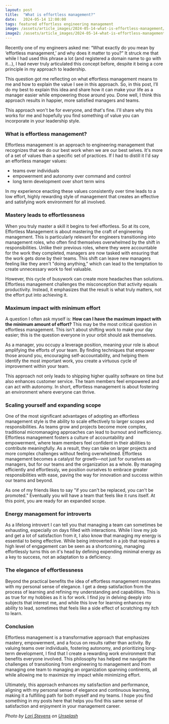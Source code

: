 ```yaml
---
layout: post
title:  "What is effortless management?"
date:   2024-05-14 12:00:00
tags: featured effortless engineering management
image: /assets/article_images/2024-05-14-what-is-effortless-management/effortless-growth.jpg
image2: /assets/article_images/2024-05-14-what-is-effortless-management/effortless-growth-mobile.jpg
---
```


Recently one of my engineers asked me: “What exactly do you mean by ‘effortless management,’ and why does it matter to you?”
It struck me that while I had used this phrase a lot (and registered a domain name to go with it...),
I had never truly articulated this concept before, despite it being a core principle in my approach to leadership.

This question got me reflecting on what effortless management means to me and how to explain the value I see in this approach.
So, in this post, I’ll do my best to explain this idea and share how it can make your life as a manager easier while empowering those around you.
Done well, I think this approach results in happier, more satisfied managers and teams.

This approach won't be for everyone, and that's fine.
I'll share why this works for me and hopefully you find something of value you can incorporate in your leadership style.

### What is effortless management?

Effortless management is an approach to engineering management that recognizes that we do our best work when we are our best selves. It's more of a set of values than a specific set of practices. If I had to distill it I'd say an effortless manager values:

* teams over individuals
* empowerment and autonomy over command and control
* long term development over short term wins

In my experience enacting these values consistently over time leads to a low effort, highly rewarding style of management that creates an effective and satisfying work environment for all involved.

### Mastery leads to effortlessness

When you truly master a skill it begins to feel effortless. So at its core, Effortless Management is about mastering the craft of engineering management. This is particularly relevant for engineers transitioning into management roles, who often find themselves overwhelmed by the shift in responsibilities. Unlike their previous roles, where they were accountable for the work they completed, managers are now tasked with ensuring that the work gets done by their teams. This shift can leave new managers feeling like they aren't "doing anything," which can lead to the temptation to create unnecessary work to feel valuable.

However, this cycle of busywork can create more headaches than solutions. Effortless management challenges the misconception that activity equals productivity. Instead, it emphasizes that the result is what truly matters, not the effort put into achieving it.

### Maximum impact with minimum effort

A question I often ask myself is: **How can I have the maximum impact with the minimum amount of effort?** This may be the most critical question in effortless management. This isn't about shifting work to make your day easier; this is the question everyone in your orbit should ask themselves.

As a manager, you occupy a leverage position, meaning your role is about amplifying the efforts of your team. By finding techniques that empower those around you, encouraging self-accountability, and helping them identify the most important work, you create a virtuous cycle of improvement within your team.

This approach not only leads to shipping higher quality software on time but also enhances customer service. The team members feel empowered and can act with autonomy. In short, effortless management is about fostering an environment where everyone can thrive.

### Scaling yourself and expanding scope

One of the most significant advantages of adopting an effortless management style is the ability to scale effectively to larger scopes and responsibilities. As teams grow and projects become more complex, traditional micromanaging approaches can lead to burnout and inefficiency. Effortless management fosters a culture of accountability and empowerment, where team members feel confident in their abilities to contribute meaningfully. As a result, they can take on larger projects and more complex challenges without feeling overwhelmed. Effortless management becomes a catalyst for growth—not just for ourselves as managers, but for our teams and the organization as a whole. By managing efficiently and effortlessly, we position ourselves to embrace greater responsibilities with ease, paving the way for innovation and success within our teams and beyond.

As one of my friends likes to say "if you can't be replaced, you can't be promoted." Eventually you will have a team that feels like it runs itself. At this point, you are ready for an expanded scope.

### Energy management for introverts

As a lifelong introvert I can tell you that managing a team can sometimes be exhausting, especially on days filled with interactions.
While I love my job and get a lot of satisfaction from it, I also know that managing my energy is essential to being effective.
While being introverted in a job that requires a high level of engagement can be seen as a shortcoming, managing effortlessly turns this on it's head by defining expending minimal energy as a key to success, not an adaptation to a deficiency.

### The elegance of effortlessness

Beyond the practical benefits the idea of effortless management resonates with my personal sense of elegance. I get a deep satisfaction from the process of learning and refining my understanding and capabilities. This is as true for my hobbies as it is for work. I find joy in delving deeply into subjects that interest me, and while this love for learning enhances my ability to lead, sometimes that feels like a side effect of scratching my itch to learn.

### Conclusion

Effortless management is a transformative approach that emphasizes mastery, empowerment, and a focus on results rather than activity. By valuing teams over individuals, fostering autonomy, and prioritizing long-term development, I find that I create a rewarding work environment that benefits everyone involved. This philosophy has helped me navigate the challenges of transitioning from engineering to management and from managing one team to managing an organization spanning continents, all while allowing me to maximize my impact while minimizing effort.

Ultimately, this approach enhances my satisfaction and performance, aligning with my personal sense of elegance and continuous learning, making it a fulfilling path for both myself and my teams. I hope you find something in my posts here that helps you find this same sense of satisfaction and enjoyment in your management career.


*Photo by [Lori Stevens](https://unsplash.com/@lancetraveler60) on [Unsplash](https://unsplash.com/photos/a-tree-growing-out-of-a-rock-in-the-middle-of-a-lake-cQq1tgzyv-Q)*

